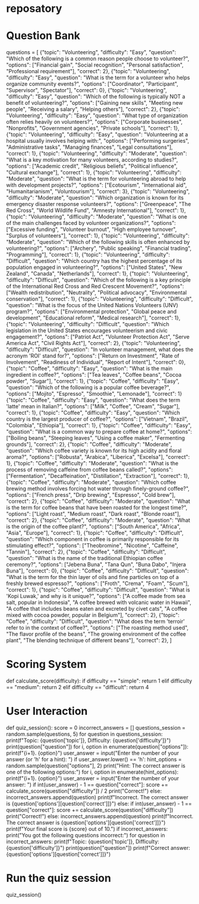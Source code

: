 # reposatory

# Question Bank
questions = [
    {"topic": "Volunteering", "difficulty": "Easy", "question": "Which of the following is a common reason people choose to volunteer?", "options": ["Financial gain", "Social recognition", "Personal satisfaction", "Professional requirement"], "correct": 2},
    {"topic": "Volunteering", "difficulty": "Easy", "question": "What is the term for a volunteer who helps organize community events?", "options": ["Coordinator", "Participant", "Supervisor", "Spectator"], "correct": 0},
    {"topic": "Volunteering", "difficulty": "Easy", "question": "Which of the following is typically NOT a benefit of volunteering?", "options": ["Gaining new skills", "Meeting new people", "Receiving a salary", "Helping others"], "correct": 2},
    {"topic": "Volunteering", "difficulty": "Easy", "question": "What type of organization often relies heavily on volunteers?", "options": ["Corporate businesses", "Nonprofits", "Government agencies", "Private schools"], "correct": 1},
    {"topic": "Volunteering", "difficulty": "Easy", "question": "Volunteering at a hospital usually involves helping with:", "options": ["Performing surgeries", "Administrative tasks", "Managing finances", "Legal consultations"], "correct": 1},
    {"topic": "Volunteering", "difficulty": "Moderate", "question": "What is a key motivation for many volunteers, according to studies?", "options": ["Academic credit", "Religious beliefs", "Political influence", "Cultural exchange"], "correct": 1},
    {"topic": "Volunteering", "difficulty": "Moderate", "question": "What is the term for volunteering abroad to help with development projects?", "options": ["Ecotourism", "International aid", "Humanitarianism", "Voluntourism"], "correct": 3},
    {"topic": "Volunteering", "difficulty": "Moderate", "question": "Which organization is known for its emergency disaster response volunteers?", "options": ["Greenpeace", "The Red Cross", "World Wildlife Fund", "Amnesty International"], "correct": 1},
    {"topic": "Volunteering", "difficulty": "Moderate", "question": "What is one of the main challenges faced by volunteer organizations?", "options": ["Excessive funding", "Volunteer burnout", "High employee turnover", "Surplus of volunteers"], "correct": 1},
    {"topic": "Volunteering", "difficulty": "Moderate", "question": "Which of the following skills is often enhanced by volunteering?", "options": ["Archery", "Public speaking", "Financial trading", "Programming"], "correct": 1},
    {"topic": "Volunteering", "difficulty": "Difficult", "question": "Which country has the highest percentage of its population engaged in volunteering?", "options": ["United States", "New Zealand", "Canada", "Netherlands"], "correct": 1},
    {"topic": "Volunteering", "difficulty": "Difficult", "question": "Which of the following is a key principle of the International Red Cross and Red Crescent Movement?", "options": ["Wealth redistribution", "Neutrality", "Political advocacy", "Environmental conservation"], "correct": 1},
    {"topic": "Volunteering", "difficulty": "Difficult", "question": "What is the focus of the United Nations Volunteers (UNV) program?", "options": ["Environmental protection", "Global peace and development", "Educational reform", "Medical research"], "correct": 1},
    {"topic": "Volunteering", "difficulty": "Difficult", "question": "Which legislation in the United States encourages volunteerism and civic engagement?", "options": ["Patriot Act", "Volunteer Protection Act", "Serve America Act", "Civil Rights Act"], "correct": 2},
    {"topic": "Volunteering", "difficulty": "Difficult", "question": "In volunteer management, what does the acronym 'ROI' stand for?", "options": ["Return on Investment", "Rate of Involvement", "Readiness of Individual", "Report of Intent"], "correct": 0},
    {"topic": "Coffee", "difficulty": "Easy", "question": "What is the main ingredient in coffee?", "options": ["Tea leaves", "Coffee beans", "Cocoa powder", "Sugar"], "correct": 1},
    {"topic": "Coffee", "difficulty": "Easy", "question": "Which of the following is a popular coffee beverage?", "options": ["Mojito", "Espresso", "Smoothie", "Lemonade"], "correct": 1}
    {"topic": "Coffee", "difficulty": "Easy", "question": "What does the term 'latte' mean in Italian?", "options": ["Milk", "Coffee", "Cream", "Sugar"], "correct": 1},
    {"topic": "Coffee", "difficulty": "Easy", "question": "Which country is the largest producer of coffee?", "options": ["Vietnam", "Brazil", "Colombia", "Ethiopia"], "correct": 1},
    {"topic": "Coffee", "difficulty": "Easy", "question": "What is a common way to prepare coffee at home?", "options": ["Boiling beans", "Steeping leaves", "Using a coffee maker", "Fermenting grounds"], "correct": 2},
    {"topic": "Coffee", "difficulty": "Moderate", "question": "Which coffee variety is known for its high acidity and floral aroma?", "options": ["Robusta", "Arabica", "Liberica", "Excelsa"], "correct": 1},
    {"topic": "Coffee", "difficulty": "Moderate", "question": "What is the process of removing caffeine from coffee beans called?", "options": ["Fermentation", "Decaffeination", "Distillation", "Extraction"], "correct": 1},
    {"topic": "Coffee", "difficulty": "Moderate", "question": "Which coffee brewing method involves forcing hot water through finely-ground coffee?", "options": ["French press", "Drip brewing", "Espresso", "Cold brew"], "correct": 2},
    {"topic": "Coffee", "difficulty": "Moderate", "question": "What is the term for coffee beans that have been roasted for the longest time?", "options": ["Light roast", "Medium roast", "Dark roast", "Blonde roast"], "correct": 2},
    {"topic": "Coffee", "difficulty": "Moderate", "question": "What is the origin of the coffee plant?", "options": ["South America", "Africa", "Asia", "Europe"], "correct": 1},
    {"topic": "Coffee", "difficulty": "Difficult", "question": "Which component in coffee is primarily responsible for its stimulating effect?", "options": ["Theobromine", "Nicotine", "Caffeine", "Tannin"], "correct": 2},
    {"topic": "Coffee", "difficulty": "Difficult", "question": "What is the name of the traditional Ethiopian coffee ceremony?", "options": ["Jebena Buna", "Tana Qun", "Buna Dabo", "Injera Buna"], "correct": 0},
    {"topic": "Coffee", "difficulty": "Difficult", "question": "What is the term for the thin layer of oils and fine particles on top of a freshly brewed espresso?", "options": ["Froth", "Crema", "Foam", "Scum"], "correct": 1},
    {"topic": "Coffee", "difficulty": "Difficult", "question": "What is 'Kopi Luwak,' and why is it unique?", "options": ["A coffee made from sea salt, popular in Indonesia", "A coffee brewed with volcanic water in Hawaii", "A coffee that includes beans eaten and excreted by civet cats", "A coffee mixed with cocoa powder, popular in Belgium"], "correct": 2},
    {"topic": "Coffee", "difficulty": "Difficult", "question": "What does the term 'terroir' refer to in the context of coffee?", "options": ["The roasting method used", "The flavor profile of the beans", "The growing environment of the coffee plant", "The blending technique of different beans"], "correct": 2},
]

# Scoring System
def calculate_score(difficulty):
    if difficulty == "simple":
        return 1
    elif difficulty == "medium":
        return 2
    elif difficulty == "difficult":
        return 4

# User Interaction
def quiz_session():
    score = 0
    incorrect_answers = []
    questions_session = random.sample(questions, 5)
    for question in questions_session:
        print(f"Topic: {question['topic']}, Difficulty: {question['difficulty']}")
        print(question["question"])
        for i, option in enumerate(question["options"]):
            print(f"{i+1}. {option}")
        user_answer = input("Enter the number of your answer (or 'h' for a hint): ")
        if user_answer.lower() == 'h':
            hint_options = random.sample(question["options"], 2)
            print("Hint: The correct answer is one of the following options:")
            for i, option in enumerate(hint_options):
                print(f"{i+1}. {option}")
            user_answer = input("Enter the number of your answer: ")
            if int(user_answer) - 1 == question["correct"]:
                score += calculate_score(question["difficulty"]) / 2
                print("Correct!")
            else:
                incorrect_answers.append(question)
                print(f"Incorrect. The correct answer is {question['options'][question['correct']]}")
        else:
            if int(user_answer) - 1 == question["correct"]:
                score += calculate_score(question["difficulty"])
                print("Correct!")
            else:
                incorrect_answers.append(question)
                print(f"Incorrect. The correct answer is {question['options'][question['correct']]}")
    print(f"Your final score is {score} out of 10.")
    if incorrect_answers:
        print("You got the following questions incorrect:")
        for question in incorrect_answers:
            print(f"Topic: {question['topic']}, Difficulty: {question['difficulty']}")
            print(question["question"])
            print(f"Correct answer: {question['options'][question['correct']]}")

# Run the quiz session
quiz_session()
